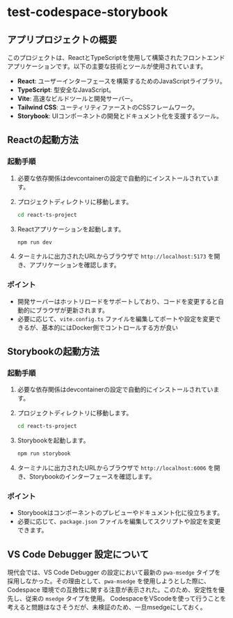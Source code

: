 # test-codespace-storybook

## アプリプロジェクトの概要

このプロジェクトは、ReactとTypeScriptを使用して構築されたフロントエンドアプリケーションです。以下の主要な技術とツールが使用されています。

- **React**: ユーザーインターフェースを構築するためのJavaScriptライブラリ。
- **TypeScript**: 型安全なJavaScript。
- **Vite**: 高速なビルドツールと開発サーバー。
- **Tailwind CSS**: ユーティリティファーストのCSSフレームワーク。
- **Storybook**: UIコンポーネントの開発とドキュメント化を支援するツール。

## Reactの起動方法

### 起動手順

1. 必要な依存関係はdevcontainerの設定で自動的にインストールされています。

2. プロジェクトディレクトリに移動します。
   ```bash
   cd react-ts-project
   ```

3. Reactアプリケーションを起動します。
   ```bash
   npm run dev
   ```

4. ターミナルに出力されたURLからブラウザで `http://localhost:5173` を開き、アプリケーションを確認します。

### ポイント

- 開発サーバーはホットリロードをサポートしており、コードを変更すると自動的にブラウザが更新されます。
- 必要に応じて、`vite.config.ts` ファイルを編集してポートや設定を変更できるが、基本的にはDocker側でコントロールする方が良い

## Storybookの起動方法

### 起動手順

1. 必要な依存関係はdevcontainerの設定で自動的にインストールされています。

2. プロジェクトディレクトリに移動します。
   ```bash
   cd react-ts-project
   ```

3. Storybookを起動します。
   ```bash
   npm run storybook
   ```

4. ターミナルに出力されたURLからブラウザで `http://localhost:6006` を開き、Storybookのインターフェースを確認します。

### ポイント

- Storybookはコンポーネントのプレビューやドキュメント化に役立ちます。
- 必要に応じて、`package.json` ファイルを編集してスクリプトや設定を変更できます。

## VS Code Debugger 設定について

現代会では、VS Code Debugger の設定において最新の `pwa-msedge` タイプを採用しなかった。その理由として、`pwa-msedge` を使用しようとした際に、Codespace 環境での互換性に関する注意が表示された。このため、安定性を優先し、従来の `msedge` タイプを使用。
CodespaceをVScodeを使って行うことを考えると問題はなさそうだが、未検証のため、一旦msedgeにしておく。

